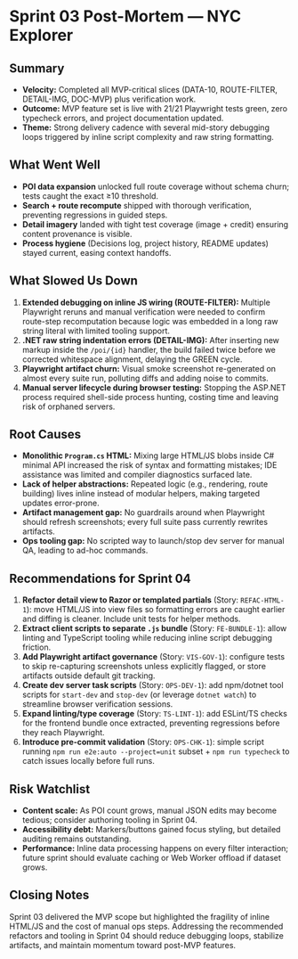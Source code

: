 # Sprint 03 Post-Mortem — NYC Explorer

## Summary
- **Velocity:** Completed all MVP-critical slices (DATA-10, ROUTE-FILTER, DETAIL-IMG, DOC-MVP) plus verification work.
- **Outcome:** MVP feature set is live with 21/21 Playwright tests green, zero typecheck errors, and project documentation updated.
- **Theme:** Strong delivery cadence with several mid-story debugging loops triggered by inline script complexity and raw string formatting.

## What Went Well
- **POI data expansion** unlocked full route coverage without schema churn; tests caught the exact ≥10 threshold.
- **Search + route recompute** shipped with thorough verification, preventing regressions in guided steps.
- **Detail imagery** landed with tight test coverage (image + credit) ensuring content provenance is visible.
- **Process hygiene** (Decisions log, project history, README updates) stayed current, easing context handoffs.

## What Slowed Us Down
1. **Extended debugging on inline JS wiring (ROUTE-FILTER):** Multiple Playwright reruns and manual verification were needed to confirm route-step recomputation because logic was embedded in a long raw string literal with limited tooling support.
2. **.NET raw string indentation errors (DETAIL-IMG):** After inserting new markup inside the `/poi/{id}` handler, the build failed twice before we corrected whitespace alignment, delaying the GREEN cycle.
3. **Playwright artifact churn:** Visual smoke screenshot re-generated on almost every suite run, polluting diffs and adding noise to commits.
4. **Manual server lifecycle during browser testing:** Stopping the ASP.NET process required shell-side process hunting, costing time and leaving risk of orphaned servers.

## Root Causes
- **Monolithic `Program.cs` HTML:** Mixing large HTML/JS blobs inside C# minimal API increased the risk of syntax and formatting mistakes; IDE assistance was limited and compiler diagnostics surfaced late.
- **Lack of helper abstractions:** Repeated logic (e.g., rendering, route building) lives inline instead of modular helpers, making targeted updates error-prone.
- **Artifact management gap:** No guardrails around when Playwright should refresh screenshots; every full suite pass currently rewrites artifacts.
- **Ops tooling gap:** No scripted way to launch/stop dev server for manual QA, leading to ad-hoc commands.

## Recommendations for Sprint 04
1. **Refactor detail view to Razor or templated partials** (Story: `REFAC-HTML-1`): move HTML/JS into view files so formatting errors are caught earlier and diffing is cleaner. Include unit tests for helper methods.
2. **Extract client scripts to separate `.js` bundle** (Story: `FE-BUNDLE-1`): allow linting and TypeScript tooling while reducing inline script debugging friction.
3. **Add Playwright artifact governance** (Story: `VIS-GOV-1`): configure tests to skip re-capturing screenshots unless explicitly flagged, or store artifacts outside default git tracking.
4. **Create dev server task scripts** (Story: `OPS-DEV-1`): add npm/dotnet tool scripts for `start-dev` and `stop-dev` (or leverage `dotnet watch`) to streamline browser verification sessions.
5. **Expand linting/type coverage** (Story: `TS-LINT-1`): add ESLint/TS checks for the frontend bundle once extracted, preventing regressions before they reach Playwright.
6. **Introduce pre-commit validation** (Story: `OPS-CHK-1`): simple script running `npm run e2e:auto --project=unit` subset + `npm run typecheck` to catch issues locally before full runs.

## Risk Watchlist
- **Content scale:** As POI count grows, manual JSON edits may become tedious; consider authoring tooling in Sprint 04.
- **Accessibility debt:** Markers/buttons gained focus styling, but detailed auditing remains outstanding.
- **Performance:** Inline data processing happens on every filter interaction; future sprint should evaluate caching or Web Worker offload if dataset grows.

## Closing Notes
Sprint 03 delivered the MVP scope but highlighted the fragility of inline HTML/JS and the cost of manual ops steps. Addressing the recommended refactors and tooling in Sprint 04 should reduce debugging loops, stabilize artifacts, and maintain momentum toward post-MVP features.
